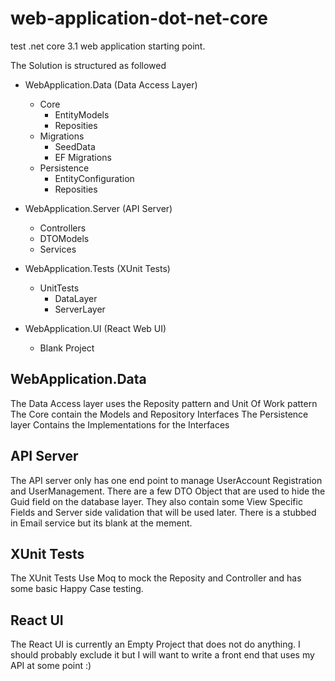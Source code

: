 # web-application-dot-net-core
test .net core 3.1 web application starting point.

The Solution is structured as followed
* WebApplication.Data 			(Data Access Layer)
	* Core
		* EntityModels
		* Reposities
	* Migrations
		* SeedData
		* EF Migrations
	* Persistence
		* EntityConfiguration
		* Reposities

* WebApplication.Server 		(API Server)
	* Controllers
	* DTOModels
	* Services

* WebApplication.Tests 			(XUnit Tests)
	* UnitTests
		* DataLayer
		* ServerLayer

* WebApplication.UI 			(React Web UI)
	* Blank Project

## WebApplication.Data
The Data Access layer uses the Reposity pattern and Unit Of Work pattern
The Core contain the Models and Repository Interfaces
The Persistence layer Contains the Implementations for the Interfaces

## API Server
The API server only has one end point to manage UserAccount Registration and UserManagement.
There are a few DTO Object that are used to hide the Guid field on the database layer.
They also contain some View Specific Fields and Server side validation that will be used later.
There is a stubbed in Email service but its blank at the mement. 

## XUnit Tests
The XUnit Tests Use Moq to mock the Reposity and Controller and has some basic Happy Case testing.

## React UI
The React UI is currently an Empty Project that does not do anything. I should probably exclude it but I will want to write a front end that uses my API at some point :)